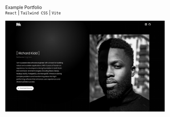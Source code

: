 Example Portfolio
<br>
``React`` | ``Tailwind CSS`` | ``Vite``
<br>
<br>
![](src/assets/richardKidd-1.jpg)
